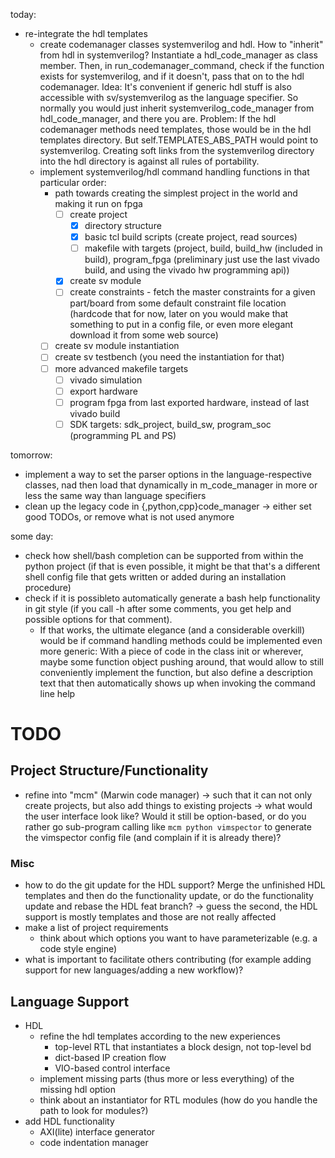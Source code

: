 
today:
* re-integrate the hdl templates
    * create codemanager classes systemverilog and hdl. How to "inherit" from 
      hdl in systemverilog? Instantiate a hdl_code_manager as class member. Then, 
      in run_codemanager_command, check if the function exists for systemverilog, 
      and if it doesn't, pass that on to the hdl codemanager.
      Idea: It's convenient if generic hdl stuff is also accessible with 
      sv/systemverilog as the language specifier. So normally you would just 
      inherit systemverilog_code_manager from hdl_code_manager, and there you 
      are. Problem: If the hdl codemanager methods need templates, those would 
      be in the hdl templates directory. But self.TEMPLATES_ABS_PATH would point 
      to systemverilog. Creating soft links from the systemverilog directory 
      into the hdl directory is against all rules of portability.
    * implement systemverilog/hdl command handling functions in that particular 
      order:
        * path towards creating the simplest project in the world and making it 
          run on fpga
            * [ ] create project
                * [x] directory structure
                * [x] basic tcl build scripts (create project, read sources)
                * [ ] makefile with targets (project, build, build_hw (included 
                  in build), program_fpga (preliminary just use the last vivado 
                  build, and using the vivado hw programming api))
            * [x] create sv module
            * [ ] create constraints - fetch the master constraints for a given 
              part/board from some default constraint file location (hardcode 
              that for now, later on you would make that something to put in 
              a config file, or even more elegant download it from some web 
              source)
        * [ ] create sv module instantiation
        * [ ] create sv testbench (you need the instantiation for that)
        * [ ] more advanced makefile targets
            * [ ] vivado simulation
            * [ ] export hardware
            * [ ] program fpga from last exported hardware, instead of last 
              vivado build
            * [ ] SDK targets: sdk_project, build_sw, program_soc (programming 
              PL and PS)

tomorrow:
* implement a way to set the parser options in the language-respective classes, 
  nad then load that dynamically in m_code_manager in more or less the same way 
  than language specifiers
* clean up the legacy code in {,python,cpp}code_manager -> either set good TODOs, 
  or remove what is not used anymore

some day:
* check how shell/bash completion can be supported from within the python 
  project (if that is even possible, it might be that that's a different shell 
  config file that gets written or added during an installation procedure)
* check if it is possibleto automatically generate a bash help functionality in 
  git style (if you call -h after some comments, you get help and possible 
  options for that comment).
    * If that works, the ultimate elegance (and a considerable overkill) would 
      be if command handling methods could be implemented even more generic: 
      With a piece of code in the class init or wherever, maybe some function 
      object pushing around, that would allow to still conveniently implement 
      the function, but also define a description text that then automatically 
      shows up when invoking the command line help

# TODO

## Project Structure/Functionality
* refine into "mcm" (Marwin code manager) -> such that it can not only create 
  projects, but also add things to existing projects
  -> what would the user interface look like? Would it still be option-based, or 
  do you rather go sub-program calling like ```mcm python vimspector``` to 
      generate the vimspector config file (and complain if it is already there)?

### Misc
* how to do the git update for the HDL support? Merge the unfinished HDL 
  templates and then do the functionality update, or do the functionality update 
  and rebase the HDL feat branch? -> guess the second, the HDL support is mostly 
  templates and those are not really affected
* make a list of project requirements
    * think about which options you want to have parameterizable (e.g. a code 
      style engine)
* what is important to facilitate others contributing (for example adding 
  support for new languages/adding a new workflow)?

## Language Support
* HDL
    * refine the hdl templates according to the new experiences
        * top-level RTL that instantiates a block design, not top-level bd
        * dict-based IP creation flow
        * VIO-based control interface
    * implement missing parts (thus more or less everything) of the missing hdl
      option
    * think about an instantiator for RTL modules (how do you handle the path to 
      look for modules?)
* add HDL functionality
    * AXI(lite) interface generator
    * code indentation manager
